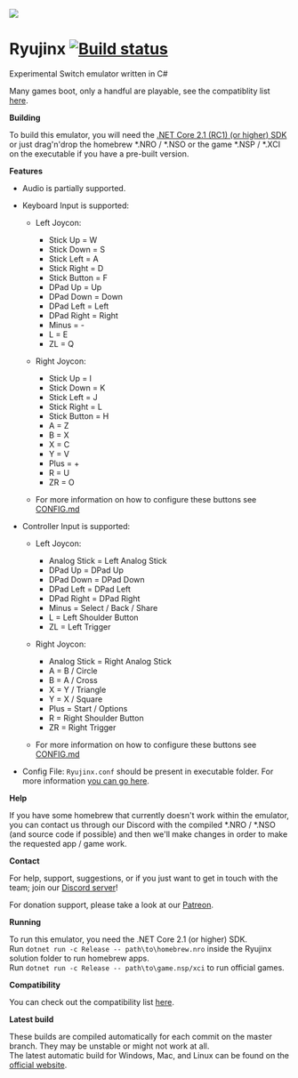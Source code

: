 ![](https://ryujinx.github.io/static/img/Ryujinx_logo_128.png)
# Ryujinx [![Build status](https://ci.appveyor.com/api/projects/status/ssg4jwu6ve3k594s?svg=true)](https://ci.appveyor.com/project/gdkchan/ryujinx)

Experimental Switch emulator written in C#

Many games boot, only a handful are playable, see the compatiblity list [here](https://github.com/Ryujinx/Ryujinx-Games-List/issues).

**Building**

To build this emulator, you will need the [.NET Core 2.1 (RC1) (or higher) SDK](https://www.microsoft.com/net/download/)
or just drag'n'drop the homebrew *.NRO / *.NSO or the game *.NSP / *.XCI on the executable if you have a pre-built version.

**Features**

 - Audio is partially supported.

 - Keyboard Input is supported:
   - Left Joycon:
	 - Stick Up = W
	 - Stick Down = S
	 - Stick Left = A
	 - Stick Right = D
	 - Stick Button = F
	 - DPad Up = Up
	 - DPad Down = Down
	 - DPad Left = Left
	 - DPad Right = Right
	 - Minus = -
	 - L = E
	 - ZL = Q

   - Right Joycon:
	 - Stick Up = I
	 - Stick Down = K
	 - Stick Left = J
	 - Stick Right = L
	 - Stick Button = H
	 - A = Z
	 - B = X
	 - X = C
	 - Y = V
	 - Plus = +
	 - R = U
	 - ZR = O
   - For more information on how to configure these buttons see [CONFIG.md](CONFIG.md)

 - Controller Input is supported:
   - Left Joycon:
     - Analog Stick = Left Analog Stick
	 - DPad Up = DPad Up
	 - DPad Down = DPad Down
	 - DPad Left = DPad Left
	 - DPad Right = DPad Right
	 - Minus = Select / Back / Share
	 - L = Left Shoulder Button
	 - ZL = Left Trigger
	 
   - Right Joycon:
	 - Analog Stick = Right Analog Stick
	 - A = B / Circle
	 - B = A / Cross
	 - X = Y / Triangle
	 - Y = X / Square
	 - Plus = Start / Options
	 - R = Right Shoulder Button
	 - ZR = Right Trigger
   - For more information on how to configure these buttons see [CONFIG.md](CONFIG.md)

 - Config File: `Ryujinx.conf` should be present in executable folder.
   For more information [you can go here](CONFIG.md).

**Help**

If you have some homebrew that currently doesn't work within the emulator, you can contact us through our Discord with the compiled *.NRO / *.NSO (and source code if possible) and then we'll make changes in order to make the requested app / game work.

**Contact**

For help, support, suggestions, or if you just want to get in touch with the team; join our [Discord server](https://discord.gg/VkQYXAZ)!

For donation support, please take a look at our [Patreon](https://www.patreon.com/ryujinx).

**Running**

To run this emulator, you need the .NET Core 2.1 (or higher) SDK.  
Run `dotnet run -c Release -- path\to\homebrew.nro` inside the Ryujinx solution folder to run homebrew apps.  
Run `dotnet run -c Release -- path\to\game.nsp/xci` to run official games.

**Compatibility**

You can check out the compatibility list [here](https://github.com/Ryujinx/Ryujinx-Games-List/issues).

**Latest build**

These builds are compiled automatically for each commit on the master branch. They may be unstable or might not work at all.  
The latest automatic build for Windows, Mac, and Linux can be found on the [official website](https://ryujinx.org/#/Build).
